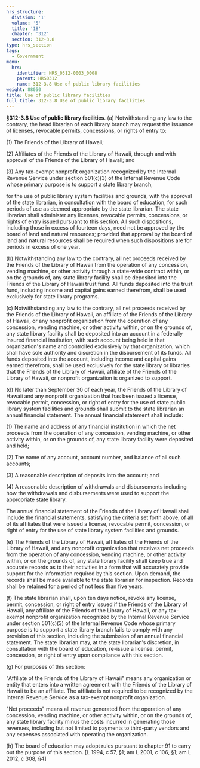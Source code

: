 ```yaml
---
hrs_structure:
  division: '1'
  volume: '5'
  title: '18'
  chapter: '312'
  section: 312-3.8
type: hrs_section
tags:
  - Government
menu:
  hrs:
    identifier: HRS_0312-0003_0008
    parent: HRS0312
    name: 312-3.8 Use of public library facilities
weight: 88050
title: Use of public library facilities
full_title: 312-3.8 Use of public library facilities
---
```

**§312-3.8 Use of public library facilities**. (a) Notwithstanding any law to the contrary, the head librarian of each library branch may request the issuance of licenses, revocable permits, concessions, or rights of entry to:

(1) The Friends of the Library of Hawaii;

(2) Affiliates of the Friends of the Library of Hawaii, through and with approval of the Friends of the Library of Hawaii; and

(3) Any tax-exempt nonprofit organization recognized by the Internal Revenue Service under section 501(c)(3) of the Internal Revenue Code whose primary purpose is to support a state library branch,

for the use of public library system facilities and grounds, with the approval of the state librarian, in consultation with the board of education, for such periods of use as deemed appropriate by the state librarian. The state librarian shall administer any licenses, revocable permits, concessions, or rights of entry issued pursuant to this section. All such dispositions, including those in excess of fourteen days, need not be approved by the board of land and natural resources; provided that approval by the board of land and natural resources shall be required when such dispositions are for periods in excess of one year.

(b) Notwithstanding any law to the contrary, all net proceeds received by the Friends of the Library of Hawaii from the operation of any concession, vending machine, or other activity through a state-wide contract within, or on the grounds of, any state library facility shall be deposited into the Friends of the Library of Hawaii trust fund. All funds deposited into the trust fund, including income and capital gains earned therefrom, shall be used exclusively for state library programs.

(c) Notwithstanding any law to the contrary, all net proceeds received by the Friends of the Library of Hawaii, an affiliate of the Friends of the Library of Hawaii, or any nonprofit organization from the operation of any concession, vending machine, or other activity within, or on the grounds of, any state library facility shall be deposited into an account in a federally insured financial institution, with such account being held in that organization's name and controlled exclusively by that organization, which shall have sole authority and discretion in the disbursement of its funds. All funds deposited into the account, including income and capital gains earned therefrom, shall be used exclusively for the state library or libraries that the Friends of the Library of Hawaii, affiliate of the Friends of the Library of Hawaii, or nonprofit organization is organized to support.

(d) No later than September 30 of each year, the Friends of the Library of Hawaii and any nonprofit organization that has been issued a license, revocable permit, concession, or right of entry for the use of state public library system facilities and grounds shall submit to the state librarian an annual financial statement. The annual financial statement shall include:

(1) The name and address of any financial institution in which the net proceeds from the operation of any concession, vending machine, or other activity within, or on the grounds of, any state library facility were deposited and held;

(2) The name of any account, account number, and balance of all such accounts;

(3) A reasonable description of deposits into the account; and

(4) A reasonable description of withdrawals and disbursements including how the withdrawals and disbursements were used to support the appropriate state library.

The annual financial statement of the Friends of the Library of Hawaii shall include the financial statements, satisfying the criteria set forth above, of all of its affiliates that were issued a license, revocable permit, concession, or right of entry for the use of state library system facilities and grounds.

(e) The Friends of the Library of Hawaii, affiliates of the Friends of the Library of Hawaii, and any nonprofit organization that receives net proceeds from the operation of any concession, vending machine, or other activity within, or on the grounds of, any state library facility shall keep true and accurate records as to their activities in a form that will accurately provide support for the information required by this section. Upon demand, the records shall be made available to the state librarian for inspection. Records shall be retained for a period of not less than five years.

(f) The state librarian shall, upon ten days notice, revoke any license, permit, concession, or right of entry issued if the Friends of the Library of Hawaii, any affiliate of the Friends of the Library of Hawaii, or any tax-exempt nonprofit organization recognized by the Internal Revenue Service under section 501(c)(3) of the Internal Revenue Code whose primary purpose is to support a state library branch fails to comply with any provision of this section, including the submission of an annual financial statement. The state librarian may, at the state librarian′s discretion, in consultation with the board of education, re-issue a license, permit, concession, or right of entry upon compliance with this section.

(g) For purposes of this section:

"Affiliate of the Friends of the Library of Hawaii" means any organization or entity that enters into a written agreement with the Friends of the Library of Hawaii to be an affiliate. The affiliate is not required to be recognized by the Internal Revenue Service as a tax-exempt nonprofit organization.

"Net proceeds" means all revenue generated from the operation of any concession, vending machine, or other activity within, or on the grounds of, any state library facility minus the costs incurred in generating those revenues, including but not limited to payments to third-party vendors and any expenses associated with operating the organization.

(h) The board of education may adopt rules pursuant to chapter 91 to carry out the purpose of this section. [L 1994, c 57, §1; am L 2001, c 106, §1; am L 2012, c 308, §4]